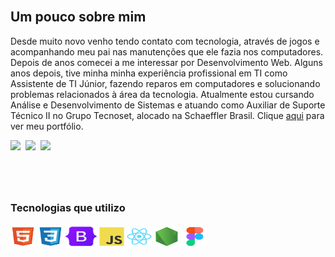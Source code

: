 <!--[![Typing SVG](https://readme-typing-svg.herokuapp.com/?duration=4000&color=%2339FF14&lines=Olá!+Meu+nome+é+Igor+Matheus)](https://github.com/mattigor)-->
<div style="display: inline_block"><br>
  <h2>Um pouco sobre mim</h2>
  <p>Desde muito novo venho tendo contato com tecnologia, através de jogos e acompanhando meu pai nas manutenções que ele fazia nos computadores. Depois de anos comecei a me interessar por Desenvolvimento Web. Alguns anos depois, tive minha minha experiência profissional em TI como Assistente de TI Júnior, fazendo reparos em computadores e solucionando problemas relacionados à área da tecnologia. Atualmente estou cursando Análise e Desenvolvimento de Sistemas e atuando como Auxiliar de Suporte Técnico II no Grupo Tecnoset, alocado na Schaeffler Brasil. Clique <a href="https://mattigor.github.io/portfolio/">aqui</a> para ver meu portfólio.</p>
</div>

<!-- Contato -->
<p align="left">
 <a href="mailto:mattigor.impr@gmail.com"><img src="https://img.shields.io/badge/gmail-D14836?&style=for-the-badge&logo=gmail&logoColor=white&link=mailto:mattigor.impr@gmail.com"></a>&nbsp;
 <a href="https://www.linkedin.com/in/mattigor"><img src="https://img.shields.io/badge/linkedin-%230077B5.svg?&style=for-the-badge&logo=linkedin&logoColor=white&link=mailto:https://www.linkedin.com/in/mattigor/"></a>&nbsp;
 <a href="https://t.me/mattigor"><img src="https://img.shields.io/badge/Telegram-2CA5E0?style=for-the-badge&logo=telegram&logoColor=white"></a>
</p>

#

<!-- Tecnologias que utilizo -->
<div style="display: inline_block"><br>
  <h3>Tecnologias que utilizo</h3>
  <img align="center" alt="Igor-HTML" height="30" width="40" src="https://github.com/devicons/devicon/blob/master/icons/html5/html5-original.svg">
  <img align="center" alt="Igor-CSS" height="30" width="40" src="https://github.com/devicons/devicon/blob/master/icons/css3/css3-original.svg">
  <img align="center" alt="Igor-Bootstrap" height="39" width="50" src="https://github.com/devicons/devicon/blob/master/icons/bootstrap/bootstrap-original.svg">
  <img align="center" alt="Igor-Js" height="30" width="40" src="https://github.com/devicons/devicon/blob/master/icons/javascript/javascript-original.svg">
  <img align="center" alt="Igor-React" height="30" width="40" src="https://github.com/devicons/devicon/blob/master/icons/react/react-original.svg">
  <img align="center" alt="Igor-Node" height="30" width="40" src="https://github.com/devicons/devicon/blob/master/icons/nodejs/nodejs-original.svg">
  <img align="center" alt="Igor-Figma" height="30" width="40" src="https://github.com/devicons/devicon/blob/master/icons/figma/figma-original.svg">
</div>

#
